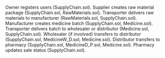 Owner registers users (SupplyChain.sol).
Supplier creates raw material package (SupplyChain.sol, RawMaterials.sol).
Transporter delivers raw materials to manufacturer (RawMaterials.sol, SupplyChain.sol).
Manufacturer creates medicine batch (SupplyChain.sol, Medicine.sol).
Transporter delivers batch to wholesaler or distributor (Medicine.sol, SupplyChain.sol).
Wholesaler (if involved) transfers to distributor (SupplyChain.sol, MedicineW_D.sol, Medicine.sol).
Distributor transfers to pharmacy (SupplyChain.sol, MedicineD_P.sol, Medicine.sol).
Pharmacy updates sale status (SupplyChain.sol).